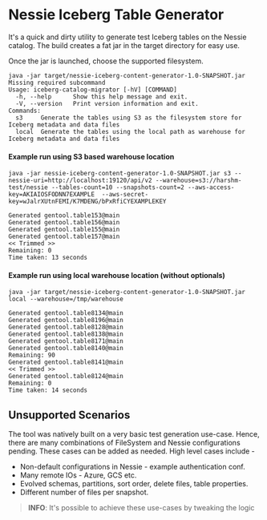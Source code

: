 # Nessie Iceberg Table Generator

It's a quick and dirty utility to generate test Iceberg tables on the Nessie catalog. The build creates a fat jar in the target directory for easy use.

Once the jar is launched, choose the supported filesystem.
```
java -jar target/nessie-iceberg-content-generator-1.0-SNAPSHOT.jar 
Missing required subcommand
Usage: iceberg-catalog-migrator [-hV] [COMMAND]
  -h, --help      Show this help message and exit.
  -V, --version   Print version information and exit.
Commands:
  s3     Generate the tables using S3 as the filesystem store for Iceberg metadata and data files
  local  Generate the tables using the local path as warehouse for Iceberg metadata and data files
```

#### Example run using S3 based warehouse location
```
java -jar nessie-iceberg-content-generator-1.0-SNAPSHOT.jar s3 --nessie-uri=http://localhost:19120/api/v2 --warehouse=s3://harshm-test/nessie --tables-count=10 --snapshots-count=2 --aws-access-key=AKIAIOSFODNN7EXAMPLE  --aws-secret-key=wJalrXUtnFEMI/K7MDENG/bPxRfiCYEXAMPLEKEY
```

```
Generated gentool.table153@main
Generated gentool.table156@main
Generated gentool.table155@main
Generated gentool.table157@main
<< Trimmed >>
Remaining: 0
Time taken: 13 seconds
```

#### Example run using local warehouse location (without optionals)
```
java -jar target/nessie-iceberg-content-generator-1.0-SNAPSHOT.jar local --warehouse=/tmp/warehouse
```
```
Generated gentool.table8134@main
Generated gentool.table8196@main
Generated gentool.table8128@main
Generated gentool.table8138@main
Generated gentool.table8171@main
Generated gentool.table8140@main
Remaining: 90
Generated gentool.table8141@main
<< Trimmed >>
Generated gentool.table8124@main
Remaining: 0
Time taken: 14 seconds
```

## Unsupported Scenarios
The tool was natively built on a very basic test generation use-case. Hence, there are many combinations of FileSystem
and Nessie configurations pending. These cases can be added as needed. High level cases include -

* Non-default configurations in Nessie - example authentication conf.
* Many remote IOs - Azure, GCS etc.
* Evolved schemas, partitions, sort order, delete files, table properties.
* Different number of files per snapshot.

> **INFO**: It's possible to achieve these use-cases by tweaking the logic
